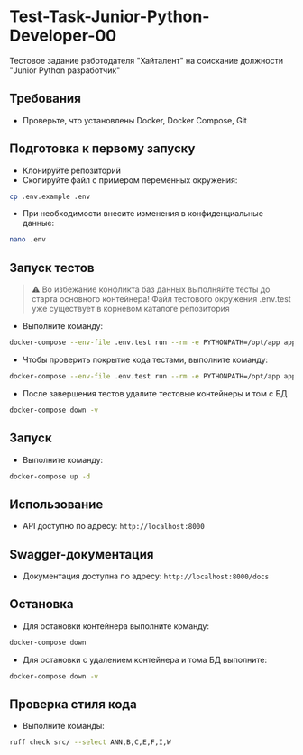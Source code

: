 # Test-Task-Junior-Python-Developer-00
Тестовое задание работодателя "Хайталент" на соискание должности "Junior Python разработчик"

## Требования
* Проверьте, что установлены Docker, Docker Compose, Git
## Подготовка к первому запуску
* Клонируйте репозиторий
* Скопируйте файл с примером переменных окружения:
```bash
cp .env.example .env
```
* При необходимости внесите изменения в конфиденциальные данные:
```bash
nano .env
```
## Запуск тестов
> ⚠️ Во избежание конфликта баз данных выполняйте тесты до старта основного контейнера!
> Файл тестового окружения .env.test уже существует в корневом каталоге репозитория
* Выполните команду:
```bash
docker-compose --env-file .env.test run --rm -e PYTHONPATH=/opt/app app pytest tests/ -v
```
* Чтобы проверить покрытие кода тестами, выполните команду:
```bash
docker-compose --env-file .env.test run --rm -e PYTHONPATH=/opt/app app pytest tests/ --cov=src
```
* После завершения тестов удалите тестовые контейнеры и том с БД
```bash
docker-compose down -v
```
## Запуск
* Выполните команду:
```bash
docker-compose up -d
```
## Использование
* API доступно по адресу:
`http://localhost:8000`
## Swagger-документация
* Документация доступна по адресу:
`http://localhost:8000/docs`
## Остановка
* Для остановки контейнера выполните команду:
```bash
docker-compose down
```
* Для остановки с удалением контейнера и тома БД выполните:
```bash
docker-compose down -v
```
## Проверка стиля кода
* Выполните команды:
```bash
ruff check src/ --select ANN,B,C,E,F,I,W
```
